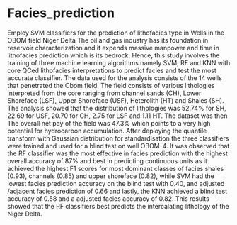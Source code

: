 # Facies_prediction
Employ SVM classifiers for the prediction of lithofacies type in Wells in the OBOM field Niger Delta
The oil and gas industry has its foundation in reservoir characterization and it expends massive manpower and time in lithofacies prediction which is its bedrock. Hence, this study involves the training of three machine learning algorithms namely SVM, RF and KNN with core QCed lithofacies interpretations to predict facies and test the most accurate classifier. The data used for the analysis consists of the 14 wells that penetrated the Obom field. The field consists of various lithologies interpreted from the core ranging from channel sands (CH), Lower Shoreface (LSF), Upper Shoreface (USF), Heterolith (HT) and Shales (SH). The analysis showed that the distribution of lithologies was 52.74% for SH, 22.69 for USF, 20.70 for CH, 2.75 for LSF and 1.11 HT. The dataset was then The overall net pay of the field was 47.3% which points to a very high potential for hydrocarbon accumulation. After deploying the quantile transform with Gaussian distribution for standardisation the three classifiers were trained and used for a blind test on well OBOM-4. It was observed that the RF classifier was the most effective in facies prediction with the highest overall accuracy of 87% and best in predicting continuous units as it achieved the highest F1 scores for most dominant classes of facies shales (0.93), channels (0.85) and upper shoreface (0.82), while SVM had the lowest facies prediction accuracy on the blind test with 0.40, and adjusted /adjacent facies prediction of 0.66 and lastly, the KNN achieved a blind test accuracy of 0.58 and a adjusted facies accuracy of 0.82. This results showed that the RF classifiers best predicts the intercalating lithology of the Niger Delta.
